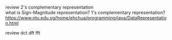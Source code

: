 review 2's complementary representation  
what is Sign-Magnitude representation?  1's complementary representation?  
https://www.ntu.edu.sg/home/ehchua/programming/java/DataRepresentation.html  


review dct dft fft  
